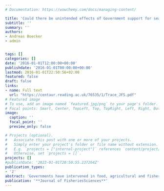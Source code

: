 ```yaml
---
# Documentation: https://wowchemy.com/docs/managing-content/

title: 'Could there be unintended effects of Government support for seafood traceability Implementation on business planning? Results of a survey among Italian fishery businesses'
subtitle: ''
summary: ''
authors:
- Andreas Boecker
- admin


tags: []
categories: []
date: '2016-01-01T12:00:00+00:00'
publishdate: '2016-01-01T00:00:00+00:00'
lastmod: 2016-01-01T22:50:56+02:00
featured: false
draft: false
links: 
- name: Full text
  url: "https://centaur.reading.ac.uk/76535/1/Trace_JFS.pdf"
# Featured image
# To use, add an image named `featured.jpg/png` to your page's folder.
# Focal points: Smart, Center, TopLeft, Top, TopRight, Left, Right, BottomLeft, Bottom, BottomRight.
image:
  caption: ''
  focal_point: ''
  preview_only: false

# Projects (optional).
#   Associate this post with one or more of your projects.
#   Simply enter your project's folder or file name without extension.
#   E.g. `projects = ["internal-project"]` references `content/project/deep-learning/index.md`.
#   Otherwise, set `projects = []`.
projects: []
#publishDate: '2023-01-01T20:50:55.237264Z'
publication_types: 
- '2'
abstract: 'Governments have intervened in food, agricultural and fisheries markets through various support programs to promote adoption of traceability practices and systems in order to raise food safety levels and increase industry competitiveness. The aim of this paper is to investigate intended and unintended effects of participation in such supporting programs. Intended effects comprise of the impacts on traceability capacity levels, costs and benefits of program participants vs. comparable non-participants. Unintended effects concern the firms planning accuracy which we propose to measure through deviations of actual from expected outcomes. We conduct our empirical analysis based on a sample of 55 Italian fishery businesses which we divide in firms who received support, a comparable control group and the remaining sample. Although we find that recipients of government support have higher average levels of traceability capacity and overall benefits than the control group, differences are not statistically significant. In regards to the unintended effects of government support, we find that recipients of government support reported larger deviations of actual from expected benefits than the control group did. While these differences were not significant at the aggregate level, significant differences are found at the level of specific benefit categories. For example, support recipients had overestimated sales and price related benefits but severely underestimated efficiency gains in operations. The results suggest that the motivation for participating in a government support program may not align with the firms strategic goals. This misalignment may reduce planning accuracy.'
publication: '**Journal of FisheriesSciences**'
---
```


